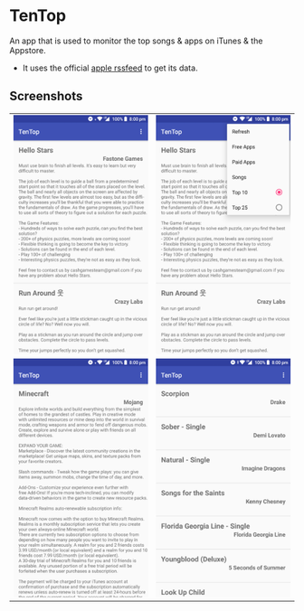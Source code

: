 # TenTop

An app that is used to monitor the top songs & apps on iTunes & the Appstore.

- It uses the official [apple rssfeed](https://www.apple.com/rss/) to get its data.

## Screenshots

| | |
|:-:|:-:|
 ![](Screenshots/scr1.png) | ![](Screenshots/scr2.png)
 ![](Screenshots/scr3.png) | ![](Screenshots/scr4.png) 